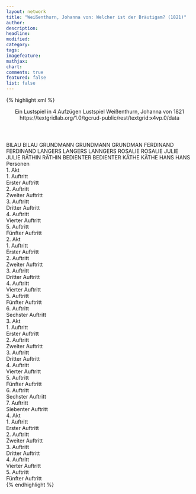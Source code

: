 ```yaml
---
layout: network
title: "Weißenthurn, Johanna von: Welcher ist der Bräutigam? (1821)"
author:
description:
headline:
modified:
category:
tags:
imagefeature: 
mathjax: 
chart: 
comments: true
featured: false
list: false
---
```

{% highlight xml %}
<?xml-model href="https://raw.githubusercontent.com/DLiNa/project/master/rules/lina.rnc"?><?xml-model href="https://raw.githubusercontent.com/DLiNa/project/master/rules/lina.sch"?>
<play xmlns="http://lina.digital">
  <header>
    <title>Welcher ist der Bräutigam?</title>
    <subtitle>Ein Lustspiel in 4 Aufzügen</subtitle>
    <genretitle>Lustspiel</genretitle>
    <author>Weißenthurn, Johanna von</author>
    <date type="print">1821</date>
    <date type="premiere"/>
    <date type="written"/>
    <source>https://textgridlab.org/1.0/tgcrud-public/rest/textgrid:x4vp.0/data</source>
  </header>
  <personae>
    <character>
      <name>BILAU</name>
      <alias xml:id="bilau">
        <name>BILAU</name>
      </alias>
    </character>
    <character>
      <name>GRUNDMANN</name>
      <alias xml:id="grundmann">
        <name>GRUNDMANN</name>
      </alias>
      <alias xml:id="grundman">
        <name>GRUNDMAN</name>
      </alias>
    </character>
    <character>
      <name>FERDINAND</name>
      <alias xml:id="ferdinand">
        <name>FERDINAND</name>
      </alias>
    </character>
    <character>
      <name>LANGERS</name>
      <alias xml:id="langers">
        <name>LANGERS</name>
      </alias>
      <alias xml:id="lanngers">
        <name>LANNGERS</name>
      </alias>
    </character>
    <character>
      <name>ROSALIE</name>
      <alias xml:id="rosalie">
        <name>ROSALIE</name>
      </alias>
    </character>
    <character>
      <name>JULIE</name>
      <alias xml:id="julie">
        <name>JULIE</name>
      </alias>
    </character>
    <character>
      <name>RÄTHIN</name>
      <alias xml:id="räthin">
        <name>RÄTHIN</name>
      </alias>
    </character>
    <character>
      <name>BEDIENTER</name>
      <alias xml:id="bedienter">
        <name>BEDIENTER</name>
      </alias>
    </character>
    <character>
      <name>KÄTHE</name>
      <alias xml:id="käthe">
        <name>KÄTHE</name>
      </alias>
    </character>
    <character>
      <name>HANS</name>
      <alias xml:id="hans">
        <name>HANS</name>
      </alias>
    </character>
  </personae>
  <text>
    <div>
      <head>Personen</head>
    </div>
    <div>
      <head>1. Akt</head>
      <div>
        <head>1. Auftritt</head>
        <div>
          <head>Erster Auftritt</head>
          <sp who="#bilau">
            <amount n="20" unit="speech_acts"/>
            <amount n="600" unit="words"/>
            <amount n="12" unit="lines"/>
            <amount n="3315" unit="chars"/>
          </sp>
          <sp who="#grundmann">
            <amount n="18" unit="speech_acts"/>
            <amount n="315" unit="words"/>
            <amount n="12" unit="lines"/>
            <amount n="1782" unit="chars"/>
          </sp>
          <sp who="#ferdinand">
            <amount n="1" unit="speech_acts"/>
            <amount n="3" unit="words"/>
            <amount n="1" unit="lines"/>
            <amount n="22" unit="chars"/>
          </sp>
        </div>
      </div>
      <div>
        <head>2. Auftritt</head>
        <div>
          <head>Zweiter Auftritt</head>
          <sp who="#ferdinand">
            <amount n="21" unit="speech_acts"/>
            <amount n="96" unit="words"/>
            <amount n="20" unit="lines"/>
            <amount n="445" unit="chars"/>
          </sp>
          <sp who="#bilau">
            <amount n="19" unit="speech_acts"/>
            <amount n="500" unit="words"/>
            <amount n="11" unit="lines"/>
            <amount n="2742" unit="chars"/>
          </sp>
          <sp who="#grundmann">
            <amount n="2" unit="speech_acts"/>
            <amount n="8" unit="words"/>
            <amount n="2" unit="lines"/>
            <amount n="37" unit="chars"/>
          </sp>
        </div>
      </div>
      <div>
        <head>3. Auftritt</head>
        <div>
          <head>Dritter Auftritt</head>
          <sp who="#grundmann">
            <amount n="34" unit="speech_acts"/>
            <amount n="301" unit="words"/>
            <amount n="31" unit="lines"/>
            <amount n="1621" unit="chars"/>
          </sp>
          <sp who="#ferdinand">
            <amount n="34" unit="speech_acts"/>
            <amount n="297" unit="words"/>
            <amount n="31" unit="lines"/>
            <amount n="1541" unit="chars"/>
          </sp>
        </div>
      </div>
      <div>
        <head>4. Auftritt</head>
        <div>
          <head>Vierter Auftritt</head>
          <sp who="#langers">
            <amount n="33" unit="speech_acts"/>
            <amount n="1244" unit="words"/>
            <amount n="14" unit="lines"/>
            <amount n="6732" unit="chars"/>
          </sp>
          <sp who="#ferdinand">
            <amount n="32" unit="speech_acts"/>
            <amount n="311" unit="words"/>
            <amount n="31" unit="lines"/>
            <amount n="1590" unit="chars"/>
          </sp>
        </div>
      </div>
      <div>
        <head>5. Auftritt</head>
        <div>
          <head>Fünfter Auftritt</head>
          <sp who="#grundmann">
            <amount n="4" unit="speech_acts"/>
            <amount n="55" unit="words"/>
            <amount n="3" unit="lines"/>
            <amount n="292" unit="chars"/>
          </sp>
          <sp who="#ferdinand">
            <amount n="3" unit="speech_acts"/>
            <amount n="35" unit="words"/>
            <amount n="2" unit="lines"/>
            <amount n="183" unit="chars"/>
          </sp>
        </div>
      </div>
    </div>
    <div>
      <head>2. Akt</head>
      <div>
        <head>1. Auftritt</head>
        <div>
          <head>Erster Auftritt</head>
          <sp who="#rosalie">
            <amount n="13" unit="speech_acts"/>
            <amount n="482" unit="words"/>
            <amount n="5" unit="lines"/>
            <amount n="2613" unit="chars"/>
          </sp>
          <sp who="#julie">
            <amount n="12" unit="speech_acts"/>
            <amount n="120" unit="words"/>
            <amount n="11" unit="lines"/>
            <amount n="642" unit="chars"/>
          </sp>
        </div>
      </div>
      <div>
        <head>2. Auftritt</head>
        <div>
          <head>Zweiter Auftritt</head>
          <sp who="#räthin">
            <amount n="9" unit="speech_acts"/>
            <amount n="345" unit="words"/>
            <amount n="3" unit="lines"/>
            <amount n="2092" unit="chars"/>
          </sp>
          <sp who="#rosalie">
            <amount n="7" unit="speech_acts"/>
            <amount n="193" unit="words"/>
            <amount n="5" unit="lines"/>
            <amount n="1007" unit="chars"/>
          </sp>
          <sp who="#julie">
            <amount n="1" unit="speech_acts"/>
            <amount n="4" unit="words"/>
            <amount n="1" unit="lines"/>
            <amount n="21" unit="chars"/>
          </sp>
        </div>
      </div>
      <div>
        <head>3. Auftritt</head>
        <div>
          <head>Dritter Auftritt</head>
          <sp who="#bedienter">
            <amount n="1" unit="speech_acts"/>
            <amount n="20" unit="words"/>
            <amount n="114" unit="chars"/>
          </sp>
          <sp who="#räthin">
            <amount n="2" unit="speech_acts"/>
            <amount n="42" unit="words"/>
            <amount n="1" unit="lines"/>
            <amount n="213" unit="chars"/>
          </sp>
          <sp who="#rosalie">
            <amount n="2" unit="speech_acts"/>
            <amount n="18" unit="words"/>
            <amount n="2" unit="lines"/>
            <amount n="91" unit="chars"/>
          </sp>
          <sp who="#julie">
            <amount n="1" unit="speech_acts"/>
            <amount n="4" unit="words"/>
            <amount n="1" unit="lines"/>
            <amount n="11" unit="chars"/>
          </sp>
        </div>
      </div>
      <div>
        <head>4. Auftritt</head>
        <div>
          <head>Vierter Auftritt</head>
          <sp who="#grundmann">
            <amount n="20" unit="speech_acts"/>
            <amount n="608" unit="words"/>
            <amount n="13" unit="lines"/>
            <amount n="3712" unit="chars"/>
          </sp>
          <sp who="#räthin">
            <amount n="29" unit="speech_acts"/>
            <amount n="336" unit="words"/>
            <amount n="25" unit="lines"/>
            <amount n="1772" unit="chars"/>
          </sp>
          <sp who="#rosalie">
            <amount n="24" unit="speech_acts"/>
            <amount n="488" unit="words"/>
            <amount n="18" unit="lines"/>
            <amount n="2604" unit="chars"/>
          </sp>
          <sp who="#grundman">
            <amount n="1" unit="speech_acts"/>
            <amount n="10" unit="words"/>
            <amount n="1" unit="lines"/>
            <amount n="51" unit="chars"/>
          </sp>
          <sp who="#julie">
            <amount n="1" unit="speech_acts"/>
          </sp>
        </div>
      </div>
      <div>
        <head>5. Auftritt</head>
        <div>
          <head>Fünfter Auftritt</head>
          <sp who="#bedienter">
            <amount n="2" unit="speech_acts"/>
            <amount n="12" unit="words"/>
            <amount n="2" unit="lines"/>
            <amount n="53" unit="chars"/>
          </sp>
          <sp who="#rosalie">
            <amount n="25" unit="speech_acts"/>
            <amount n="206" unit="words"/>
            <amount n="23" unit="lines"/>
            <amount n="1071" unit="chars"/>
          </sp>
          <sp who="#räthin">
            <amount n="8" unit="speech_acts"/>
            <amount n="114" unit="words"/>
            <amount n="7" unit="lines"/>
            <amount n="616" unit="chars"/>
          </sp>
          <sp who="#ferdinand">
            <amount n="19" unit="speech_acts"/>
            <amount n="129" unit="words"/>
            <amount n="18" unit="lines"/>
            <amount n="671" unit="chars"/>
          </sp>
          <sp who="#langers">
            <amount n="28" unit="speech_acts"/>
            <amount n="342" unit="words"/>
            <amount n="24" unit="lines"/>
            <amount n="1855" unit="chars"/>
          </sp>
          <sp who="#lanngers">
            <amount n="1" unit="speech_acts"/>
            <amount n="72" unit="words"/>
            <amount n="404" unit="chars"/>
          </sp>
        </div>
      </div>
      <div>
        <head>6. Auftritt</head>
        <div>
          <head>Sechster Auftritt</head>
          <sp who="#ferdinand">
            <amount n="14" unit="speech_acts"/>
            <amount n="257" unit="words"/>
            <amount n="11" unit="lines"/>
            <amount n="1348" unit="chars"/>
          </sp>
          <sp who="#langers">
            <amount n="27" unit="speech_acts"/>
            <amount n="585" unit="words"/>
            <amount n="18" unit="lines"/>
            <amount n="3272" unit="chars"/>
          </sp>
          <sp who="#rosalie">
            <amount n="18" unit="speech_acts"/>
            <amount n="148" unit="words"/>
            <amount n="16" unit="lines"/>
            <amount n="716" unit="chars"/>
          </sp>
          <sp who="#julie">
            <amount n="4" unit="speech_acts"/>
            <amount n="36" unit="words"/>
            <amount n="4" unit="lines"/>
            <amount n="168" unit="chars"/>
          </sp>
        </div>
      </div>
    </div>
    <div>
      <head>3. Akt</head>
      <div>
        <head>1. Auftritt</head>
        <div>
          <head>Erster Auftritt</head>
          <sp who="#bilau">
            <amount n="17" unit="speech_acts"/>
            <amount n="424" unit="words"/>
            <amount n="12" unit="lines"/>
            <amount n="2224" unit="chars"/>
          </sp>
          <sp who="#grundmann">
            <amount n="16" unit="speech_acts"/>
            <amount n="118" unit="words"/>
            <amount n="15" unit="lines"/>
            <amount n="608" unit="chars"/>
          </sp>
        </div>
      </div>
      <div>
        <head>2. Auftritt</head>
        <div>
          <head>Zweiter Auftritt</head>
          <sp who="#grundmann">
            <amount n="17" unit="speech_acts"/>
            <amount n="142" unit="words"/>
            <amount n="14" unit="lines"/>
            <amount n="790" unit="chars"/>
          </sp>
          <sp who="#käthe">
            <amount n="21" unit="speech_acts"/>
            <amount n="363" unit="words"/>
            <amount n="13" unit="lines"/>
            <amount n="1795" unit="chars"/>
          </sp>
          <sp who="#bilau">
            <amount n="20" unit="speech_acts"/>
            <amount n="203" unit="words"/>
            <amount n="18" unit="lines"/>
            <amount n="1017" unit="chars"/>
          </sp>
        </div>
      </div>
      <div>
        <head>3. Auftritt</head>
        <div>
          <head>Dritter Auftritt</head>
          <sp who="#bilau">
            <amount n="25" unit="speech_acts"/>
            <amount n="246" unit="words"/>
            <amount n="23" unit="lines"/>
            <amount n="1208" unit="chars"/>
          </sp>
          <sp who="#käthe">
            <amount n="24" unit="speech_acts"/>
            <amount n="573" unit="words"/>
            <amount n="14" unit="lines"/>
            <amount n="2912" unit="chars"/>
          </sp>
        </div>
      </div>
      <div>
        <head>4. Auftritt</head>
        <div>
          <head>Vierter Auftritt</head>
          <sp who="#grundmann">
            <amount n="11" unit="speech_acts"/>
            <amount n="69" unit="words"/>
            <amount n="11" unit="lines"/>
            <amount n="358" unit="chars"/>
          </sp>
          <sp who="#bilau">
            <amount n="11" unit="speech_acts"/>
            <amount n="276" unit="words"/>
            <amount n="7" unit="lines"/>
            <amount n="1544" unit="chars"/>
          </sp>
        </div>
      </div>
      <div>
        <head>5. Auftritt</head>
        <div>
          <head>Fünfter Auftritt</head>
          <sp who="#grundmann">
            <amount n="15" unit="speech_acts"/>
            <amount n="80" unit="words"/>
            <amount n="14" unit="lines"/>
            <amount n="398" unit="chars"/>
          </sp>
          <sp who="#käthe">
            <amount n="15" unit="speech_acts"/>
            <amount n="328" unit="words"/>
            <amount n="9" unit="lines"/>
            <amount n="1594" unit="chars"/>
          </sp>
        </div>
      </div>
      <div>
        <head>6. Auftritt</head>
        <div>
          <head>Sechster Auftritt</head>
          <sp who="#ferdinand">
            <amount n="10" unit="speech_acts"/>
            <amount n="154" unit="words"/>
            <amount n="9" unit="lines"/>
            <amount n="790" unit="chars"/>
          </sp>
          <sp who="#grundmann">
            <amount n="15" unit="speech_acts"/>
            <amount n="137" unit="words"/>
            <amount n="14" unit="lines"/>
            <amount n="710" unit="chars"/>
          </sp>
          <sp who="#käthe">
            <amount n="11" unit="speech_acts"/>
            <amount n="269" unit="words"/>
            <amount n="10" unit="lines"/>
            <amount n="1307" unit="chars"/>
          </sp>
        </div>
      </div>
      <div>
        <head>7. Auftritt</head>
        <div>
          <head>Siebenter Auftritt</head>
          <sp who="#ferdinand">
            <amount n="33" unit="speech_acts"/>
            <amount n="271" unit="words"/>
            <amount n="29" unit="lines"/>
            <amount n="1404" unit="chars"/>
          </sp>
          <sp who="#langers">
            <amount n="33" unit="speech_acts"/>
            <amount n="699" unit="words"/>
            <amount n="23" unit="lines"/>
            <amount n="3634" unit="chars"/>
          </sp>
        </div>
      </div>
    </div>
    <div>
      <head>4. Akt</head>
      <div>
        <head>1. Auftritt</head>
        <div>
          <head>Erster Auftritt</head>
          <sp who="#julie">
            <amount n="21" unit="speech_acts"/>
            <amount n="115" unit="words"/>
            <amount n="20" unit="lines"/>
            <amount n="575" unit="chars"/>
          </sp>
          <sp who="#rosalie">
            <amount n="21" unit="speech_acts"/>
            <amount n="397" unit="words"/>
            <amount n="12" unit="lines"/>
            <amount n="2166" unit="chars"/>
          </sp>
        </div>
      </div>
      <div>
        <head>2. Auftritt</head>
        <div>
          <head>Zweiter Auftritt</head>
          <sp who="#langers">
            <amount n="52" unit="speech_acts"/>
            <amount n="1074" unit="words"/>
            <amount n="36" unit="lines"/>
            <amount n="5798" unit="chars"/>
          </sp>
          <sp who="#rosalie">
            <amount n="23" unit="speech_acts"/>
            <amount n="327" unit="words"/>
            <amount n="17" unit="lines"/>
            <amount n="1861" unit="chars"/>
          </sp>
          <sp who="#julie">
            <amount n="44" unit="speech_acts"/>
            <amount n="418" unit="words"/>
            <amount n="36" unit="lines"/>
            <amount n="2228" unit="chars"/>
          </sp>
          <sp who="#ferdinand">
            <amount n="16" unit="speech_acts"/>
            <amount n="70" unit="words"/>
            <amount n="16" unit="lines"/>
            <amount n="341" unit="chars"/>
          </sp>
          <sp who="#rosalie #julie">
            <amount n="1" unit="speech_acts"/>
            <amount n="1" unit="words"/>
            <amount n="1" unit="lines"/>
            <amount n="4" unit="chars"/>
          </sp>
          <sp who="#rosalie #ferdinand">
            <amount n="1" unit="speech_acts"/>
            <amount n="4" unit="words"/>
            <amount n="1" unit="lines"/>
            <amount n="17" unit="chars"/>
          </sp>
        </div>
      </div>
      <div>
        <head>3. Auftritt</head>
        <div>
          <head>Dritter Auftritt</head>
          <sp who="#ferdinand">
            <amount n="5" unit="speech_acts"/>
            <amount n="74" unit="words"/>
            <amount n="4" unit="lines"/>
            <amount n="340" unit="chars"/>
          </sp>
          <sp who="#langers">
            <amount n="5" unit="speech_acts"/>
            <amount n="63" unit="words"/>
            <amount n="4" unit="lines"/>
            <amount n="313" unit="chars"/>
          </sp>
        </div>
      </div>
      <div>
        <head>4. Auftritt</head>
        <div>
          <head>Vierter Auftritt</head>
          <sp who="#räthin">
            <amount n="4" unit="speech_acts"/>
            <amount n="44" unit="words"/>
            <amount n="3" unit="lines"/>
            <amount n="224" unit="chars"/>
          </sp>
          <sp who="#julie">
            <amount n="3" unit="speech_acts"/>
            <amount n="3" unit="words"/>
            <amount n="1" unit="lines"/>
            <amount n="16" unit="chars"/>
          </sp>
          <sp who="#langers">
            <amount n="8" unit="speech_acts"/>
            <amount n="220" unit="words"/>
            <amount n="2" unit="lines"/>
            <amount n="1161" unit="chars"/>
          </sp>
          <sp who="#ferdinand">
            <amount n="2" unit="speech_acts"/>
            <amount n="16" unit="words"/>
            <amount n="2" unit="lines"/>
            <amount n="138" unit="chars"/>
          </sp>
          <sp who="#rosalie">
            <amount n="1" unit="speech_acts"/>
            <amount n="2" unit="words"/>
            <amount n="1" unit="lines"/>
            <amount n="9" unit="chars"/>
          </sp>
          <sp who="#ferdinand #rosalie">
            <amount n="1" unit="speech_acts"/>
            <amount n="1" unit="words"/>
            <amount n="1" unit="lines"/>
            <amount n="4" unit="chars"/>
          </sp>
          <sp who="#julie #langers #ferdinand #rosalie">
            <amount n="1" unit="speech_acts"/>
            <amount n="12" unit="words"/>
            <amount n="1" unit="lines"/>
            <amount n="52" unit="chars"/>
          </sp>
        </div>
      </div>
      <div>
        <head>5. Auftritt</head>
        <div>
          <head>Fünfter Auftritt</head>
          <sp who="#bilau">
            <amount n="19" unit="speech_acts"/>
            <amount n="416" unit="words"/>
            <amount n="15" unit="lines"/>
            <amount n="2127" unit="chars"/>
          </sp>
          <sp who="#ferdinand">
            <amount n="5" unit="speech_acts"/>
            <amount n="29" unit="words"/>
            <amount n="5" unit="lines"/>
            <amount n="140" unit="chars"/>
          </sp>
          <sp who="#langers">
            <amount n="2" unit="speech_acts"/>
            <amount n="13" unit="words"/>
            <amount n="2" unit="lines"/>
            <amount n="67" unit="chars"/>
          </sp>
          <sp who="#grundmann">
            <amount n="3" unit="speech_acts"/>
            <amount n="11" unit="words"/>
            <amount n="3" unit="lines"/>
            <amount n="58" unit="chars"/>
          </sp>
          <sp who="#käthe #rosalie #ferdinand #langers #julie">
            <amount n="3" unit="speech_acts"/>
            <amount n="6" unit="words"/>
            <amount n="3" unit="lines"/>
            <amount n="30" unit="chars"/>
          </sp>
          <sp who="#käthe">
            <amount n="10" unit="speech_acts"/>
            <amount n="80" unit="words"/>
            <amount n="10" unit="lines"/>
            <amount n="390" unit="chars"/>
          </sp>
          <sp who="#hans">
            <amount n="2" unit="speech_acts"/>
            <amount n="7" unit="words"/>
            <amount n="2" unit="lines"/>
            <amount n="35" unit="chars"/>
          </sp>
          <sp who="#hans #käthe #rosalie #ferdinand #langers #julie">
            <amount n="1" unit="speech_acts"/>
            <amount n="4" unit="words"/>
            <amount n="1" unit="lines"/>
            <amount n="24" unit="chars"/>
          </sp>
          <sp who="#räthin">
            <amount n="1" unit="speech_acts"/>
            <amount n="7" unit="words"/>
            <amount n="1" unit="lines"/>
            <amount n="32" unit="chars"/>
          </sp>
          <sp who="#rosalie #julie">
            <amount n="1" unit="speech_acts"/>
            <amount n="3" unit="words"/>
            <amount n="1" unit="lines"/>
            <amount n="12" unit="chars"/>
          </sp>
          <sp who="#langers #ferdinand">
            <amount n="1" unit="speech_acts"/>
            <amount n="3" unit="words"/>
            <amount n="1" unit="lines"/>
            <amount n="11" unit="chars"/>
          </sp>
        </div>
      </div>
    </div>
  </text>
</play>
{% endhighlight %}